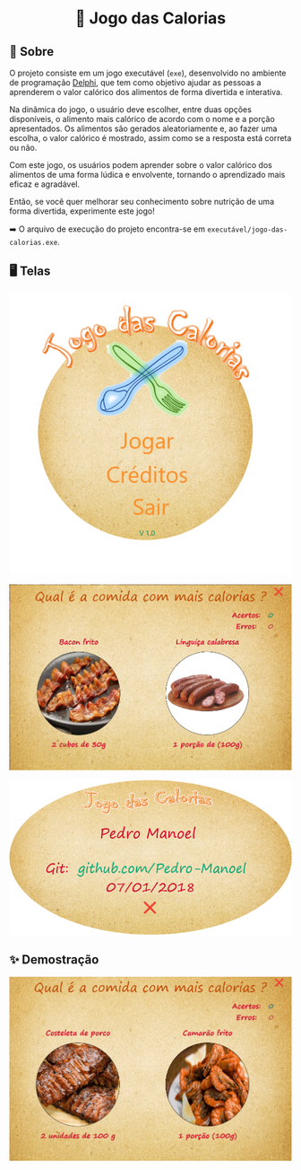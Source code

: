 <h1 align="center">
    <p> 🍕 Jogo das Calorias </p>
</h1>

## 🔖 Sobre

O projeto consiste em um jogo executável (`exe`), desenvolvido no ambiente de programação [Delphi](https://www.embarcadero.com/products/delphi), que tem como objetivo ajudar as pessoas a aprenderem o valor calórico dos alimentos de forma divertida e interativa.

Na dinâmica do jogo, o usuário deve escolher, entre duas opções disponíveis, o alimento mais calórico de acordo com o nome e a porção apresentados. Os alimentos são gerados aleatoriamente e, ao fazer uma escolha, o valor calórico é mostrado, assim como se a resposta está correta ou não.

Com este jogo, os usuários podem aprender sobre o valor calórico dos alimentos de uma forma lúdica e envolvente, tornando o aprendizado mais eficaz e agradável.

Então, se você quer melhorar seu conhecimento sobre nutrição de uma forma divertida, experimente este jogo!

➡️ O arquivo de execução do projeto encontra-se em `executável/jogo-das-calorias.exe`.

## 🖥️ Telas

![Jogo das Calorias](../../../public/assets/images/jogo-das-calorias.png)

![Jogo das Calorias Game](../../../public/assets/images/jogo-das-calorias_game.png)

![Jogo das Calorias Créditos](../../../public/assets/images/jogo-das-calorias_credits.png)

## ✨ Demostração

![Encrypty Key Demostração](../../../public/assets/images/jogo-das-calorias_demo.gif)
